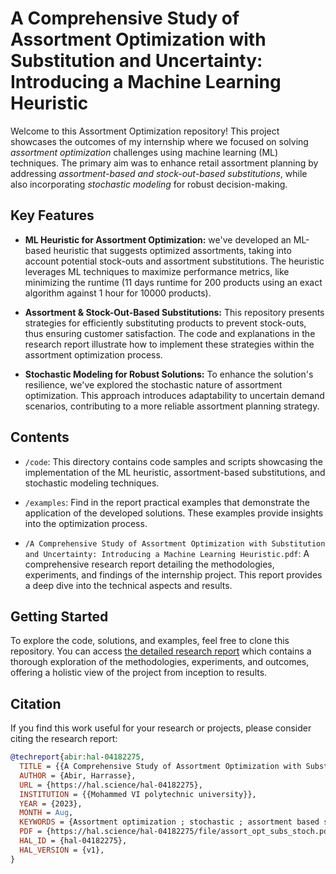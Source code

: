 # A Comprehensive Study of Assortment Optimization with Substitution and Uncertainty: Introducing a Machine Learning Heuristic

Welcome to this Assortment Optimization repository! This project showcases the outcomes of my internship where we focused on solving *assortment optimization* challenges using machine learning (ML) techniques. The primary aim was to enhance retail assortment planning by addressing *assortment-based and stock-out-based substitutions*, while also incorporating *stochastic modeling* for robust decision-making.

## Key Features

- **ML Heuristic for Assortment Optimization:** we've developed an ML-based heuristic that suggests optimized assortments, taking into account potential stock-outs and assortment substitutions. The heuristic leverages ML techniques to maximize performance metrics, like minimizing the runtime (11 days runtime for 200 products using an exact algorithm against 1 hour for 10000 products).

- **Assortment & Stock-Out-Based Substitutions:** This repository presents strategies for efficiently substituting products to prevent stock-outs, thus ensuring customer satisfaction. The code and explanations in the research report illustrate how to implement these strategies within the assortment optimization process.

- **Stochastic Modeling for Robust Solutions:** To enhance the solution's resilience, we've explored the stochastic nature of assortment optimization. This approach introduces adaptability to uncertain demand scenarios, contributing to a more reliable assortment planning strategy.

## Contents

- `/code`: This directory contains code samples and scripts showcasing the implementation of the ML heuristic, assortment-based substitutions, and stochastic modeling techniques.

- `/examples`: Find in the report practical examples that demonstrate the application of the developed solutions. These examples provide insights into the optimization process.
- `/A Comprehensive Study of Assortment Optimization with Substitution and Uncertainty: Introducing a Machine Learning Heuristic.pdf`: A comprehensive research report detailing the methodologies, experiments, and findings of the internship project. This report provides a deep dive into the technical aspects and results.

## Getting Started

To explore the code, solutions, and examples, feel free to clone this repository. You can access [the detailed research report](https://hal.science/hal-04182275) which contains a thorough exploration of the methodologies, experiments, and outcomes, offering a holistic view of the project from inception to results.

## Citation

If you find this work useful for your research or projects, please consider citing the research report:

```bibtex
@techreport{abir:hal-04182275,
  TITLE = {{A Comprehensive Study of Assortment Optimization with Substitution and Uncertainty: Introducing a Machine Learning Heuristic}},
  AUTHOR = {Abir, Harrasse},
  URL = {https://hal.science/hal-04182275},
  INSTITUTION = {{Mohammed VI polytechnic university}},
  YEAR = {2023},
  MONTH = Aug,
  KEYWORDS = {Assortment optimization ; stochastic ; assortment based substitution ; stock-out based substitution},
  PDF = {https://hal.science/hal-04182275/file/assort_opt_subs_stoch.pdf},
  HAL_ID = {hal-04182275},
  HAL_VERSION = {v1},
}
